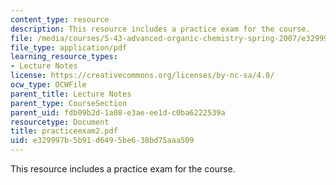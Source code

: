 ```yaml
---
content_type: resource
description: This resource includes a practice exam for the course.
file: /media/courses/5-43-advanced-organic-chemistry-spring-2007/e329997b5b91d6495be638bd75aaa509_practiceexam2.pdf
file_type: application/pdf
learning_resource_types:
- Lecture Notes
license: https://creativecommons.org/licenses/by-nc-sa/4.0/
ocw_type: OCWFile
parent_title: Lecture Notes
parent_type: CourseSection
parent_uid: fdb09b2d-1a08-e3ae-ee1d-c0ba6222539a
resourcetype: Document
title: practiceexam2.pdf
uid: e329997b-5b91-d649-5be6-38bd75aaa509
---
```

This resource includes a practice exam for the course.